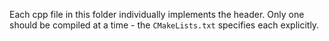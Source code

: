 Each cpp file in this folder individually implements the header. Only one should be compiled at a
time - the `CMakeLists.txt` specifies each explicitly.
